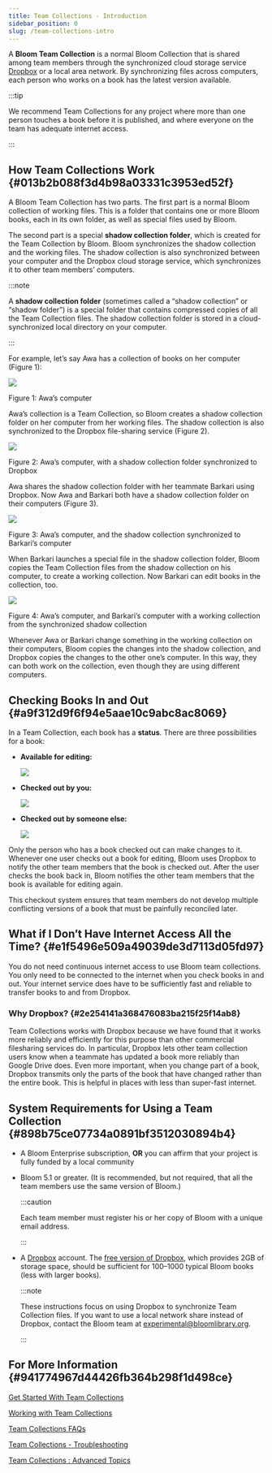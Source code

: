```yaml
---
title: Team Collections - Introduction
sidebar_position: 0
slug: /team-collections-intro
---
```




A **Bloom Team Collection** is a normal Bloom Collection that is shared among team members through the synchronized cloud storage service [Dropbox](https://www.dropbox.com/) or a local area network. By synchronizing files across computers, each person who works on a book has the latest version available.


:::tip

We recommend Team Collections for any project where more than one person touches a book before it is published, and where everyone on the team has adequate internet access.

:::




## How Team Collections Work {#013b2b088f3d4b98a03331c3953ed52f}


A Bloom Team Collection has two parts. The first part is a normal Bloom collection of working files. This is a folder that contains one or more Bloom books, each in its own folder, as well as special files used by Bloom. 


The second part is a special **shadow collection folder**, which is created for the Team Collection by Bloom. Bloom synchronizes the shadow collection and the working files. The shadow collection is also synchronized between your computer and the Dropbox cloud storage service, which synchronizes it to other team members’ computers.


:::note

A **shadow collection folder** (sometimes called a “shadow collection” or “shadow folder”) is a special folder that contains compressed copies of all the Team Collection files. The shadow collection folder is stored in a cloud-synchronized local directory on your computer. 

:::




<div class='notion-row'>
<div class='notion-column' style={{width: 'calc((100% - (min(32px, 4vw) * 1)) * 0.5)'}}>


For example, let’s say Awa has a collection of books on her computer (Figure 1): 


</div><div className='notion-spacer'></div>

<div class='notion-column' style={{width: 'calc((100% - (min(32px, 4vw) * 1)) * 0.5)'}}>


![](./team-collections-intro.a5aec484-1e2f-4041-a5dd-37ce9015dbcb.png)



Figure 1: Awa’s computer


</div><div className='notion-spacer'></div>
</div>


<div class='notion-row'>
<div class='notion-column' style={{width: 'calc((100% - (min(32px, 4vw) * 1)) * 0.5)'}}>


Awa’s collection is a Team Collection, so Bloom creates a shadow collection folder on her computer from her working files. The shadow collection is also synchronized to the Dropbox file-sharing service (Figure 2). 


</div><div className='notion-spacer'></div>

<div class='notion-column' style={{width: 'calc((100% - (min(32px, 4vw) * 1)) * 0.5)'}}>


![](./team-collections-intro.3e5de6a8-3332-4c2d-adae-89b40ae2bf55.png)



Figure 2: Awa’s computer, with a shadow collection folder synchronized to Dropbox


</div><div className='notion-spacer'></div>
</div>


<div class='notion-row'>
<div class='notion-column' style={{width: 'calc((100% - (min(32px, 4vw) * 1)) * 0.5000000000000001)'}}>


Awa shares the shadow collection folder with her teammate Barkari using Dropbox. Now Awa and Barkari both have a shadow collection folder on their computers (Figure 3).   


</div><div className='notion-spacer'></div>

<div class='notion-column' style={{width: 'calc((100% - (min(32px, 4vw) * 1)) * 0.5000000000000002)'}}>


![](./team-collections-intro.5dd7715f-d395-49d9-8ef3-85264e126a48.png)



Figure 3: Awa’s computer, and the shadow collection synchronized to Barkari’s computer


</div><div className='notion-spacer'></div>
</div>


<div class='notion-row'>
<div class='notion-column' style={{width: 'calc((100% - (min(32px, 4vw) * 1)) * 0.5)'}}>


When Barkari launches a special file in the shadow collection folder, Bloom copies the Team Collection files from the shadow collection on his computer, to create a working collection. Now Barkari can edit books in the collection, too. 


</div><div className='notion-spacer'></div>

<div class='notion-column' style={{width: 'calc((100% - (min(32px, 4vw) * 1)) * 0.5)'}}>


![](./team-collections-intro.3e8b9c43-bdbe-464b-9b18-81a7a16d5a1d.png)



Figure 4: Awa’s computer, and Barkari’s computer with a working collection from the synchronized shadow collection


</div><div className='notion-spacer'></div>
</div>


Whenever Awa or Barkari change something in the working collection on their computers, Bloom copies the changes into the shadow collection, and Dropbox copies the changes to the other one’s computer. In this way, they can both work on the collection, even though they are using different computers. 


## Checking Books In and Out {#a9f312d9f6f94e5aae10c9abc8ac8069}


In a Team Collection, each book has a **status**. There are three possibilities for a book: 

- **Available for editing:**

	![](./team-collections-intro.550f4967-e707-4292-a422-0cd7ac438465.png)

- **Checked out by you:**

	![](./team-collections-intro.3416e074-6723-4ea3-bcac-6b72156055eb.png)

- **Checked out by someone else:**

	![](./team-collections-intro.9de5de38-6bc2-4d57-bd5b-cdba70c421aa.png)


Only the person who has a book checked out can make changes to it. Whenever one user checks out a book for editing, Bloom uses Dropbox to notify the other team members that the book is checked out. After the user checks the book back in, Bloom notifies the other team members that the book is available for editing again. 


This checkout system ensures that team members do not develop multiple conflicting versions of a book that must be painfully reconciled later. 


## What if I Don’t Have Internet Access All the Time? {#e1f5496e509a49039de3d7113d05fd97}


You do not need continuous internet access to use Bloom team collections. You only need to be connected to the internet when you check books in and out. Your internet service does have to be sufficiently fast and reliable to transfer books to and from Dropbox.


### Why Dropbox?  {#2e254141a368476083ba215f25f14ab8}


Team Collections works with Dropbox because we have found that it works more reliably and efficiently for this purpose than other commercial filesharing services do. In particular, Dropbox lets other team collection users know when a teammate has updated a book more reliably than Google Drive does. Even more important, when you change part of a book, Dropbox transmits only the parts of the book that have changed rather than the entire book. This is helpful in places with less than super-fast internet.


## System Requirements for Using a Team Collection {#898b75ce07734a0891bf3512030894b4}

- A Bloom Enterprise subscription, **OR** you can affirm that your project is fully funded by a local community
- Bloom 5.1 or greater. (It is recommended, but not required, that all the team members use the same version of Bloom.)

	:::caution
	
	Each team member must register his or her copy of Bloom with a unique email address.  
	
	:::
	
	

- A [Dropbox](https://www.dropbox.com/) account. The [free version of Dropbox](https://www.dropbox.com/basic), which provides 2GB of storage space, should be sufficient for 100–1000 typical Bloom books (less with larger books).

	:::note
	
	These instructions focus on using Dropbox to synchronize Team Collection files. If you want to use a local network share instead of Dropbox, contact the Bloom team at [experimental@bloomlibrary.org](mailto:experimental@bloomlibrary.org). 
	
	:::
	
	


## For More Information {#941774967d44426fb364b298f1d498ce}


[Get Started With Team Collections](/team-collections-getting-started) 


[Working with Team Collections](/working-with-team-collections) 


[Team Collections FAQs](/team-collection-faq) 


[Team Collections - Troubleshooting](/team-collections-problems) 


[Team Collections : Advanced Topics](/team-collections-advanced-topics) 

